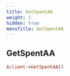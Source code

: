 ```yaml
---
title: GetSpentAA
weight: 1
hidden: true
menuTitle: GetSpentAA
---
```

## GetSpentAA
```perl
$client->GetSpentAA()
```